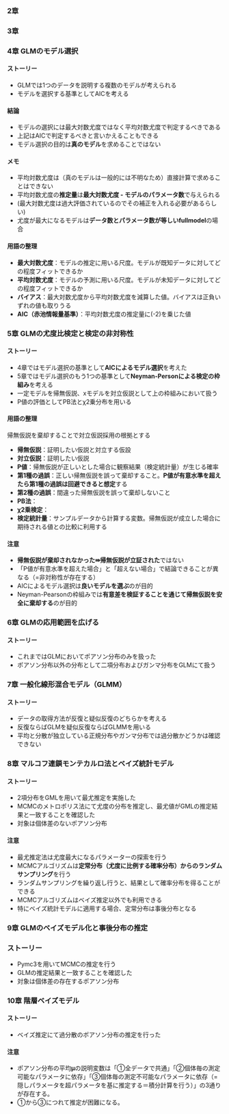 ### 2章

### 3章

### 4章 GLMのモデル選択
#### ストーリー
* GLMでは1つのデータを説明する複数のモデルが考えられる
* モデルを選択する基準としてAICを考える

#### 結論
* モデルの選択には最大対数尤度ではなく平均対数尤度で判定するべきである
* 上記はAICで判定するべきと言いかえることもできる
* モデル選択の目的は**真のモデル**を求めることではない

#### メモ
* 平均対数尤度は（真のモデルは一般的には不明なため）直接計算で求めることはできない
* 平均対数尤度の**推定量**は**最大対数尤度 - モデルのパラメータ数**で与えられる
* (最大対数尤度は過大評価されているのでその補正を入れる必要があるらしい)
* 尤度が最大になるモデルは**データ数とパラメータ数が等しいfullmodel**の場合

#### 用語の整理
* **最大対数尤度**：モデルの推定に用いる尺度。モデルが既知データに対してどの程度フィットできるか
* **平均対数尤度**：モデルの予測に用いる尺度。モデルが未知データに対してどの程度フィットできるか
* **バイアス**：最大対数尤度から平均対数尤度を減算した値。バイアスは正負いずれの値も取りうる
* **AIC（赤池情報量基準）**：平均対数尤度の推定量に(-2)を乗じた値

### 5章 GLMの尤度比検定と検定の非対称性

#### ストーリー
* 4章ではモデル選択の基準として**AICによるモデル選択**を考えた
* 5章ではモデル選択のもう1つの基準として**Neyman-Personによる検定の枠組み**を考える
* 一定モデルを帰無仮説、xモデルを対立仮説として上の枠組みにおいて扱う
* P値の評価としてPB法とχ2乗分布を用いる

#### 用語の整理
帰無仮説を棄却することで対立仮説採用の根拠とする
* **帰無仮説**：証明したい仮説と対立する仮設
* **対立仮説**：証明したい仮説
* **P値**：帰無仮説が正しいとした場合に観察結果（検定統計量）が生じる確率
* **第1種の過誤**：正しい帰無仮説を誤って棄却すること。**P値が有意水準を超えたら第1種の過誤は回避できると想定**する
* **第2種の過誤**：間違った帰無仮説を誤って棄却しないこと
* **PB法**：
* **χ2乗検定**：
* **検定統計量**：サンプルデータから計算する変数。帰無仮説が成立した場合に期待される値との比較に利用する

#### 注意
* **帰無仮説が棄却されなかった⇛帰無仮説が立証された**ではない
* 「P値が有意水準を超えた場合」と「超えない場合」で結論できることが異なる（=非対称性が存在する）
* AICによるモデル選択は**良いモデルを選ぶ**のが目的
* Neyman-Pearsonの枠組みでは**有意差を検証することを通じて帰無仮説を安全に棄却する**のが目的

### 6章 GLMの応用範囲を広げる

#### ストーリー
* これまではGLMにおいてポアソン分布のみを扱った
* ポアソン分布以外の分布として二項分布およびガンマ分布をGLMにて扱う

### 7章 一般化線形混合モデル（GLMM）

#### ストーリー
* データの取得方法が反復と疑似反復のどちらかを考える
* 反復ならばGLMを疑似反復ならばGLMMを用いる
* 平均と分散が独立している正規分布やガンマ分布では過分散かどうかは確認できない

### 8章 マルコフ連鎖モンテカルロ法とベイズ統計モデル

#### ストーリー
* 2項分布をGMLを用いて最尤推定を実施した
* MCMCのメトロポリス法にて尤度の分布を推定し、最尤値がGMLの推定結果と一致することを確認した
* 対象は個体差のないポアソン分布

#### 注意
* 最尤推定法は尤度最大になるパラメーターの探索を行う
* MCMCアルゴリズムは**定常分布（尤度に比例する確率分布）からのランダムサンプリング**を行う
* ランダムサンプリングを繰り返し行うと、結果として確率分布を得ることができる
* MCMCアルゴリズムはベイズ推定以外でも利用できる
* 特にベイズ統計モデルに適用する場合、定常分布は事後分布となる

### 9章 GLMのベイズモデル化と事後分布の推定

### ストーリー
* Pymc3を用いてMCMCの推定を行う
* GLMの推定結果と一致することを確認した
* 対象は個体差の存在するポアソン分布

### 10章 階層ベイズモデル
#### ストーリー
* ベイズ推定にて過分散のポアソン分布の推定を行った

#### 注意
* ポアソン分布の平均**μ**の説明変数は「①全データで共通」「②個体毎の測定可能なパラメータに依存」「③個体毎の測定不可能なパラメータに依存（=隠しパラメータを超パラメータを基に推定する＝積分計算を行う）」の3通りが存在する。
* ①から③につれて推定が困難になる。
